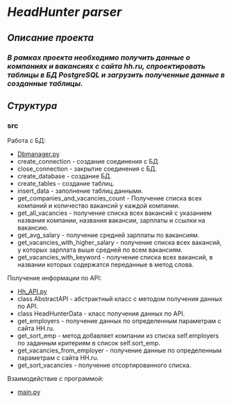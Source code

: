 # ***HeadHunter parser***

## ***Описание проекта***
### ***В рамках проекта необходимо получить данные о компаниях и вакансиях с сайта hh.ru, спроектировать таблицы в БД PostgreSQL и загрузить полученные данные в созданные таблицы.***

## ***Структура***

### **src**
Работа с БД:
* [Dbmanager.py](https://github.com/KirillDmitruk/Hh.ru-PostgreSQL/blob/main/src/Dbmanager.py)
* create_connection - создание соединения с БД
* close_connection - закрытие соединения с БД.
* create_database - создание БД.
* create_tables - создание таблиц.
* insert_data - заполнение таблиц данными.
* get_companies_and_vacancies_count - Получение списка всех компаний и количество вакансий у каждой компании.
* get_all_vacancies - получение списка всех вакансий с указанием названия компании, названия вакансии, зарплаты и ссылки на вакансию.
* get_avg_salary - получение средней зарплаты по вакансиям.
* get_vacancies_with_higher_salary -  получение списка всех вакансий, у которых зарплата выше средней по всем вакансиям.
* get_vacancies_with_keyword - получение списка всех вакансий, в названии которых содержатся переданные в метод слова.

Получение информации по API:
* [Hh_API.py](https://github.com/KirillDmitruk/Hh.ru-PostgreSQL/blob/main/src/Hh_API.py)
* class AbstractAPI - абстрактный класс с методом получения данных по API.
* class HeadHunterData - класс получения данных по API.
* get_employers - получение данных по определенным параметрам с сайта HH.ru.
* get_sort_emp - метод добавляет компании из списка self.employers по заданным критериям в список self.sort_emp.
* get_vacancies_from_employer - получение данные по определенным параметрам с сайта HH.ru.
* get_sort_vacancies - получение отсортированного списка.

Взаимодействие с программой:
* [main.py](https://github.com/KirillDmitruk/Hh.ru-PostgreSQL/blob/main/main.py)
